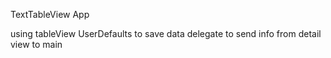 TextTableView App

using tableView
UserDefaults to save data
delegate to send info from detail view to main
